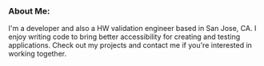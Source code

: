 ### About Me:
I'm a developer and also a HW validation engineer based in San Jose, CA. I enjoy writing code to bring better accessibility for creating and testing applications. Check out my projects and contact me if you're interested in working together.
